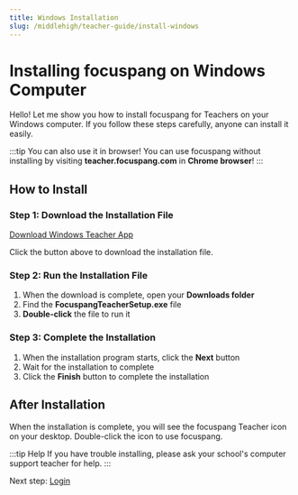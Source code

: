 ```yaml
---
title: Windows Installation
slug: /middlehigh/teacher-guide/install-windows
---
```


# Installing focuspang on Windows Computer

Hello!
Let me show you how to install focuspang for Teachers on your Windows computer. If you follow these steps carefully, anyone can install it easily.

:::tip You can also use it in browser!
You can use focuspang without installing by visiting **teacher.focuspang.com** in **Chrome browser**!
:::

## How to Install

### Step 1: Download the Installation File

<a class="fp-download-btn fp-download-btn-blue" href="https://ss1.cloud.kt.com:1000/focuspang-media/downloads/FocuspangTeacherSetup.exe" target="_blank" rel="noopener noreferrer">Download Windows Teacher App</a>

Click the button above to download the installation file.

### Step 2: Run the Installation File

1. When the download is complete, open your **Downloads folder**
2. Find the **FocuspangTeacherSetup.exe** file
3. **Double-click** the file to run it

### Step 3: Complete the Installation

1. When the installation program starts, click the **Next** button
2. Wait for the installation to complete
3. Click the **Finish** button to complete the installation

## After Installation

When the installation is complete, you will see the focuspang Teacher icon on your desktop.
Double-click the icon to use focuspang.

:::tip Help
If you have trouble installing, please ask your school's computer support teacher for help.
:::

Next step: [Login](/docs/middlehigh/teacher-guide/login)
